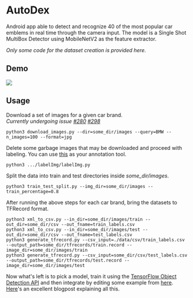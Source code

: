 # AutoDex
Android app able to detect and recognize 40 of the most popular car emblems in real time through the
camera input. The model is a Single Shot MultiBox Detector using MobileNetV2 as the feature extractor.  
  
*Only some code for the dataset creation is provided here.*

## Demo
<img src="https://s5.gifyu.com/images/demo_cropped69cd0d234cb2b9a0.gif"/>  

## Usage
Download a set of images for a given car brand.  
*Currently undergoing issue [#280](https://github.com/hardikvasa/google-images-download/issues/280) [#298](https://github.com/hardikvasa/google-images-download/pull/298)*
```
python3 download_images.py --dir=some_dir/images --query=BMW --n_images=100 --format=jpg
```
Delete some garbage images that may be downloaded and proceed with labeling. You can use [this](https://github.com/tzutalin/labelImg) as your annotation tool.  
```
python3 .../labelImg/labelImg.py
```
Split the data into train and test directories inside *some_dir/images*.  
```
python3 train_test_split.py --img_dir=some_dir/images --train_percentage=0.8
```
After running the above steps for each car brand, bring the datasets to TFRecord format.
```
python3 xml_to_csv.py --in_dir=some_dir/images/train --out_dir=some_dir/csv --out_fname=train_labels.csv
python3 xml_to_csv.py --in_dir=some_dir/images/test --out_dir=some_dir/csv --out_fname=test_labels.csv
python3 generate_tfrecord.py --csv_input=./data/csv/train_labels.csv  --output_path=some_dir/tfrecords/train.record --image_dir=some_dir/images/train
python3 generate_tfrecord.py --csv_input=some_dir/csv/test_labels.csv  --output_path=some_dir/tfrecords/test.record --image_dir=some_dir/images/test
```
Now what's left is to pick a model, train it using the [TensorFlow Object Detection API](https://github.com/tensorflow/models/tree/master/research/object_detection) and then integrate by editing some example from [here](https://github.com/tensorflow/examples/tree/master/lite/examples/object_detection).  
[Here](https://towardsdatascience.com/detecting-pikachu-on-android-using-tensorflow-object-detection-15464c7a60cd)'s an excellent blogpost explaining all this.
